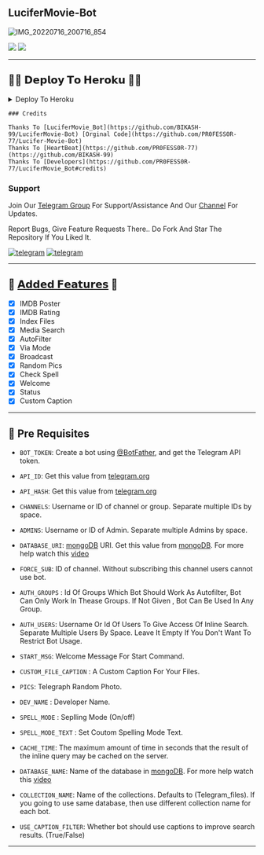 ## LuciferMovie-Bot 

![IMG_20220716_200716_854](https://user-images.githubusercontent.com/109091765/179364188-055f636d-11fd-40f8-88e4-8f26b16bf312.jpg)

<img src="https://img.shields.io/github/stars/BIKASH-99/LuciferMovie-Bot?style=social"/>   <img src="https://img.shields.io/github/forks/BIKASH-99/LuciferMovie-Bot?style=social"/>

----

## 🧑‍💻 𝗗𝗲𝗽𝗹𝗼𝘆 𝗧𝗼 𝗛𝗲𝗿𝗼𝗸𝘂 👨‍💻 

<details><summary>Deploy To Heroku</summary>
<p>
<br>
<a href="https://heroku.com/deploy?template=https://github.com/BIKASH-99/LuciferMovie-Bot">
  <img src="https://www.herokucdn.com/deploy/button.svg" alt="Deploy">
</a>
</p>
</details>

```
### Credits

Thanks To [LuciferMovie_Bot](https://github.com/BIKASH-99/LuciferMovie-Bot) [Orginal Code](https://github.com/PR0FESS0R-77/Lucifer-Movie-Bot)
Thanks To [HeartBeat](https://github.com/PR0FESS0R-77) (https://github.com/BIKASH-99)
Thanks To [Developers](https://github.com/PR0FESS0R-77/LuciferMovie_Bot#credits)
```
### Support

Join Our [Telegram Group](https://telegram.dog/Tech_Masters2022) For Support/Assistance And Our [Channel](https://telegram.dog/Tech_Masters) For Updates.

Report Bugs, Give Feature Requests There..
Do Fork And Star The Repository If You Liked It.

<a href="https://telegram.dog/Tech_Masters2022"><img alt="telegram" src="https://img.shields.io/badge/Group-%22B1B17.svg?&logo=telegram&logoColor=red"></a>
<a href="https://telegram.dog/Tech_Masters"><img alt="telegram" src="https://img.shields.io/badge/Channel-%22B1B17.svg?&logo=telegram&logoColor=red"></a>

----

## 🔘 <a href="https://github.com/Professor-77/Lucifer-Movie-Bot">𝗔𝗱𝗱𝗲𝗱 𝗙𝗲𝗮𝘁𝘂𝗿𝗲𝘀</a> 🔘

- [x] IMDB Poster
- [x] IMDB Rating
- [x] Index Files
- [x] Media Search
- [x] AutoFilter 
- [x] Via Mode
- [x] Broadcast 
- [x] Random Pics
- [x] Check Spell
- [x] Welcome
- [x] Status
- [x] Custom Caption

----

## 📍 Pre Requisites

* `BOT_TOKEN`: Create a bot using [@BotFather](https://telegram.dog/BotFather), and get the Telegram API token.
* `API_ID`: Get this value from [telegram.org](https://my.telegram.org/apps)
* `API_HASH`: Get this value from [telegram.org](https://my.telegram.org/apps)
* `CHANNELS`: Username or ID of channel or group. Separate multiple IDs by space.
* `ADMINS`: Username or ID of Admin. Separate multiple Admins by space.
* `DATABASE_URI`: [mongoDB](https://www.mongodb.com) URI. Get this value from [mongoDB](https://www.mongodb.com). For more help watch this [video](https://youtu.be/gBLTsH-IXr0)

* `FORCE_SUB`: ID of channel. Without subscribing this channel users cannot use bot.
* `AUTH_GROUPS` : Id Of Groups Which Bot Should Work As Autofilter, Bot Can Only Work In Thease Groups. If Not Given , Bot Can Be Used In Any Group.
* `AUTH_USERS`: Username Or Id Of Users To Give Access Of Inline Search. Separate Multiple Users By Space. Leave It Empty If You Don't Want To Restrict Bot Usage.
* `START_MSG`: Welcome Message For Start Command.
* `CUSTOM_FILE_CAPTION` : A Custom Caption For Your Files. 
* `PICS`: Telegraph Random Photo. 
* `DEV_NAME` : Developer Name.
* `SPELL_MODE` : Seplling Mode (On/off)
* `SPELL_MODE_TEXT` : Set Coutom Spelling Mode Text.

* `CACHE_TIME`: The maximum amount of time in seconds that the result of the inline query may be cached on the server.
* `DATABASE_NAME`: Name of the database in [mongoDB](https://www.mongodb.com). For more help watch this [video](https://youtu.be/gBLTsH-IXr0)
* `COLLECTION_NAME`: Name of the collections. Defaults to (Telegram_files). If you going to use same database, then use different collection name for each bot.
* `USE_CAPTION_FILTER`: Whether bot should use captions to improve search results. (True/False)

----
